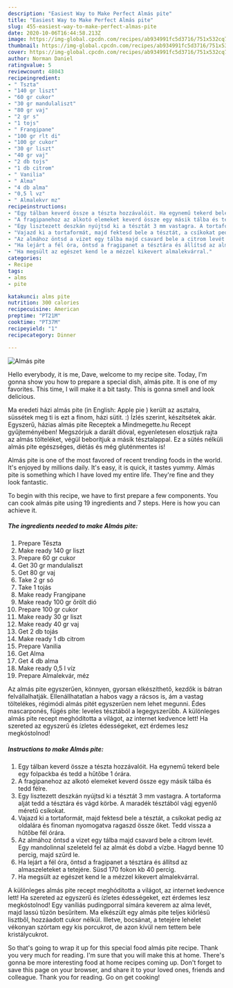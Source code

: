 ```yaml
---
description: "Easiest Way to Make Perfect Almás pite"
title: "Easiest Way to Make Perfect Almás pite"
slug: 455-easiest-way-to-make-perfect-almas-pite
date: 2020-10-06T16:44:58.213Z
image: https://img-global.cpcdn.com/recipes/ab934991fc5d3716/751x532cq70/almas-pite-recept-foto.jpg
thumbnail: https://img-global.cpcdn.com/recipes/ab934991fc5d3716/751x532cq70/almas-pite-recept-foto.jpg
cover: https://img-global.cpcdn.com/recipes/ab934991fc5d3716/751x532cq70/almas-pite-recept-foto.jpg
author: Norman Daniel
ratingvalue: 5
reviewcount: 48043
recipeingredient:
- " Tszta"
- "140 gr liszt"
- "60 gr cukor"
- "30 gr mandulaliszt"
- "80 gr vaj"
- "2 gr s"
- "1 tojs"
- " Frangipane"
- "100 gr rlt di"
- "100 gr cukor"
- "30 gr liszt"
- "40 gr vaj"
- "2 db tojs"
- "1 db citrom"
- " Vanilia"
- " Alma"
- "4 db alma"
- "0,5 l vz"
- " Almalekvr mz"
recipeinstructions:
- "Egy tálban keverd össze a tészta hozzávalóit. Ha egynemű tekerd bele egy folpackba és tedd a hűtőbe 1 órára."
- "A fragipanehoz az alkotó elemeket keverd össze egy másik tálba és tedd félre."
- "Egy lisztezett deszkán nyújtsd ki a tésztát 3 mm vastagra. A tortaforma alját tedd a tésztára és vágd körbe. A maradék tésztából vágj egyenlő méretű csíkokat."
- "Vajazd ki a tortaformát, majd fektesd bele a tésztát, a csíkokat pedig az oldalára és finoman nyomogatva ragaszd össze őket. Tedd vissza a hűtőbe fél órára."
- "Az almához öntsd a vizet egy tálba majd csavard bele a citrom levét. Egy mandolinnal szeleteld fel az almát és dobd a vízbe. Hagyd benne 10 percig, majd szűrd le."
- "Ha lejárt a fél óra, öntsd a fragipanet a tésztára és állítsd az almaszeleteket a tetejére. Süsd 170 fokon kb 40 percig."
- "Ha megsült az egészet kend le a mézzel kikevert almalekvárral."
categories:
- Recipe
tags:
- alms
- pite

katakunci: alms pite 
nutrition: 300 calories
recipecuisine: American
preptime: "PT21M"
cooktime: "PT37M"
recipeyield: "1"
recipecategory: Dinner

---
```



![Almás pite](https://img-global.cpcdn.com/recipes/ab934991fc5d3716/751x532cq70/almas-pite-recept-foto.jpg)

Hello everybody, it is me, Dave, welcome to my recipe site. Today, I'm gonna show you how to prepare a special dish, almás pite. It is one of my favorites. This time, I will make it a bit tasty. This is gonna smell and look delicious.

Ma eredeti házi almás pite (in English: Apple pie ) került az asztalra, süssétek meg ti is ezt a finom, házi sütit. :) Ízlés szerint, készítsétek akár. Egyszerű, házias almás pite Receptek a Mindmegette.hu Recept gyűjteményében! Megszórjuk a darált dióval, egyenletesen elosztjuk rajta az almás tölteléket, végül beborítjuk a másik tésztalappal. Ez a sütés nélküli almás pite egészséges, diétás és még gluténmentes is!

Almás pite is one of the most favored of recent trending foods in the world. It's enjoyed by millions daily. It's easy, it is quick, it tastes yummy. Almás pite is something which I have loved my entire life. They're fine and they look fantastic.


To begin with this recipe, we have to first prepare a few components. You can cook almás pite using 19 ingredients and 7 steps. Here is how you can achieve it.

<!--inarticleads1-->

##### The ingredients needed to make Almás pite:

1. Prepare  Tészta
1. Make ready 140 gr liszt
1. Prepare 60 gr cukor
1. Get 30 gr mandulaliszt
1. Get 80 gr vaj
1. Take 2 gr só
1. Take 1 tojás
1. Make ready  Frangipane
1. Make ready 100 gr őrölt dió
1. Prepare 100 gr cukor
1. Make ready 30 gr liszt
1. Make ready 40 gr vaj
1. Get 2 db tojás
1. Make ready 1 db citrom
1. Prepare  Vanilia
1. Get  Alma
1. Get 4 db alma
1. Make ready 0,5 l víz
1. Prepare  Almalekvár, méz


Az almás pite egyszerűen, könnyen, gyorsan elkészíthető, kezdők is bátran felvállalhatják. Ellenállhatatlan a habos vagy a rácsos is, ám a vastag töltelékes, régimódi almás pitét egyszerűen nem lehet megunni. Édes mascarponés, fügés pite: leveles tésztából a legegyszerűbb. A különleges almás pite recept meghódította a világot, az internet kedvence lett! Ha szereted az egyszerű és ízletes édességeket, ezt érdemes lesz megkóstolnod! 

<!--inarticleads2-->

##### Instructions to make Almás pite:

1. Egy tálban keverd össze a tészta hozzávalóit. Ha egynemű tekerd bele egy folpackba és tedd a hűtőbe 1 órára.
1. A fragipanehoz az alkotó elemeket keverd össze egy másik tálba és tedd félre.
1. Egy lisztezett deszkán nyújtsd ki a tésztát 3 mm vastagra. A tortaforma alját tedd a tésztára és vágd körbe. A maradék tésztából vágj egyenlő méretű csíkokat.
1. Vajazd ki a tortaformát, majd fektesd bele a tésztát, a csíkokat pedig az oldalára és finoman nyomogatva ragaszd össze őket. Tedd vissza a hűtőbe fél órára.
1. Az almához öntsd a vizet egy tálba majd csavard bele a citrom levét. Egy mandolinnal szeleteld fel az almát és dobd a vízbe. Hagyd benne 10 percig, majd szűrd le.
1. Ha lejárt a fél óra, öntsd a fragipanet a tésztára és állítsd az almaszeleteket a tetejére. Süsd 170 fokon kb 40 percig.
1. Ha megsült az egészet kend le a mézzel kikevert almalekvárral.


A különleges almás pite recept meghódította a világot, az internet kedvence lett! Ha szereted az egyszerű és ízletes édességeket, ezt érdemes lesz megkóstolnod! Egy vaníliás pudingporral símára keverem az alma levét, majd lassú tűzön besűrítem. Ma elkészült egy almás pite teljes kiőrlésű lisztből, hozzáadott cukor nélkül. Illetve, bocsánat, a tetejére lehelet vékonyan szórtam egy kis porcukrot, de azon kívül nem tettem bele kristálycukrot. 

So that's going to wrap it up for this special food almás pite recipe. Thank you very much for reading. I'm sure that you will make this at home. There's gonna be more interesting food at home recipes coming up. Don't forget to save this page on your browser, and share it to your loved ones, friends and colleague. Thank you for reading. Go on get cooking!
